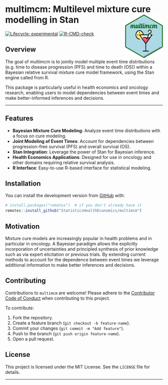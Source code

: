 
<!-- README.md is generated from README.Rmd. Please edit that file -->

# multimcm: Multilevel mixture cure modelling in Stan <img src='man/figures/hexbadge.png' align="right" width="120"/>

<!-- badges: start -->

[![Lifecycle:
experimental](https://img.shields.io/badge/lifecycle-experimental-orange.svg)](https://www.tidyverse.org/lifecycle/#experimental)
[![R-CMD-check](https://github.com/StatisticsHealthEconomics/rstanbmcm/actions/workflows/R-CMD-check.yaml/badge.svg)](https://github.com/StatisticsHealthEconomics/rstanbmcm/actions/workflows/R-CMD-check.yaml)
<!-- badges: end -->

## Overview

The goal of multimcm is to jointly model multiple event time distributions
(e.g. time to disease progression (PFS) and time to death (OS)) within a
Bayesian relative survival mixture cure model framework, using the Stan
engine called from R.

This package is particularly useful in health economics and oncology research, enabling users to model dependencies between event times and make better-informed inferences and decisions.

---

## Features

- **Bayesian Mixture Cure Modeling**: Analyze event time distributions with a focus on cure modeling.
- **Joint Modeling of Event Times**: Account for dependencies between progression-free survival (PFS) and overall survival (OS).
- **Stan Integration**: Leverage the power of Stan for Bayesian inference.
- **Health Economics Applications**: Designed for use in oncology and other domains requiring relative survival analysis.
- **R Interface**: Easy-to-use R-based interface for statistical modeling.

## Installation

You can install the development version from
[GitHub](https://github.com/) with:

``` r
# install.packages("remotes")  # if you don't already have it
remotes::install_github("StatisticsHealthEconomics/multimcm")
```

## Motivation

Mixture cure models are increasingly popular in health problems and in
particular in oncology. A Bayesian paradigm allows the explicitly
incorporation of uncertainties and principled synthesis of prior
knowledge such as via expert elicitation or previous trials. By
extending current methods to account for the dependence between event
times we leverage additional information to make better inferences and
decisions.

## Contributing

Contributions to `multimcm` are welcome! Please adhere to the [Contributor Code of Conduct](https://contributor-covenant.org/version/2/0/CODE_OF_CONDUCT.html) when contributing to this project.

To contribute:
1. Fork the repository.
2. Create a feature branch (`git checkout -b feature-name`).
3. Commit your changes (`git commit -m "Add feature"`).
4. Push to the branch (`git push origin feature-name`).
5. Open a pull request.

## License

This project is licensed under the MIT License. See the `LICENSE` file for details.

---
